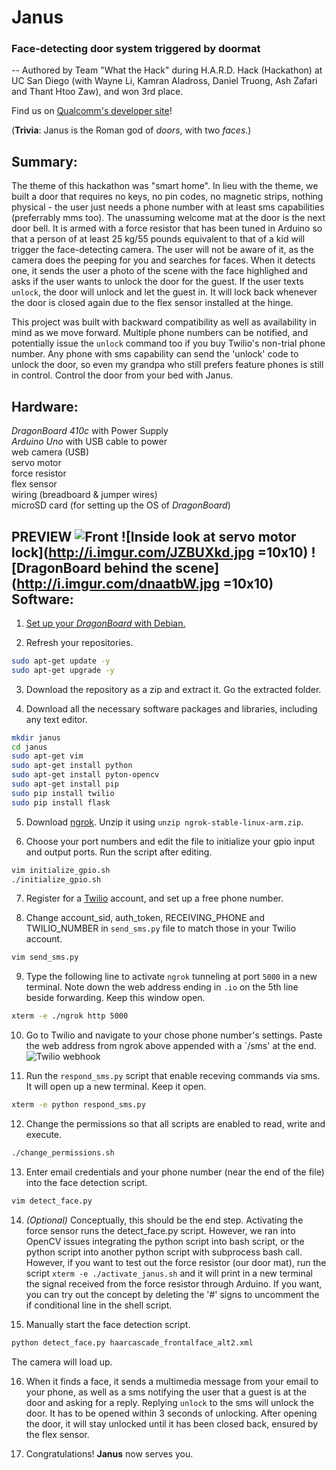 # Janus
### Face-detecting door system triggered by doormat
-- Authored by Team "What the Hack" during H.A.R.D. Hack (Hackathon) at UC San Diego (with Wayne Li, Kamran Aladross, Daniel Truong, Ash Zafari and Thant Htoo Zaw), and won 3rd place.

Find us on [Qualcomm's developer site](https://developer.qualcomm.com/project/janus-roman-god-doors)!

(**Trivia**: Janus is the Roman god of *doors*, with two *faces*.)

Summary:
--------
The theme of this hackathon was "smart home". In lieu with the theme, we built a door that requires no keys, no pin codes, no magnetic strips, nothing physical - the user just needs a phone number with at least sms capabilities (preferrably mms too). 
The unassuming welcome mat at the door is the next door bell. It is armed with a force resistor that has been tuned in Arduino so that a person of at least 25 kg/55 pounds equivalent to that of a kid will trigger the face-detecting camera. The user will not be aware of it, as the camera does the peeping for you and searches for faces. When it detects one, it sends the user a photo of the scene with the face highlighed and asks if the user wants to unlock the door for the guest. If the user texts `unlock`, the door will unlock and let the guest in. It will lock back whenever the door is closed again due to the flex sensor installed at the hinge. 

This project was built with backward compatibility as well as availability in mind as we move forward. Multiple phone numbers can be notified, and potentially issue the `unlock` command too if you buy Twilio's non-trial phone number. Any phone with sms capability can send the 'unlock' code to unlock the door, so even my grandpa who still prefers feature phones is still in control. Control the door from your bed with Janus.

Hardware: 
---------
*DragonBoard 410c* with Power Supply  
*Arduino Uno* with USB cable to power   
web camera (USB)  
servo motor  
force resistor  
flex sensor  
wiring (breadboard & jumper wires)  
microSD card (for setting up the OS of *DragonBoard*)  

**PREVIEW**
![Front](http://i.imgur.com/MhffDqU.jpg) ![Inside look at servo motor lock](http://i.imgur.com/JZBUXkd.jpg =10x10) ![DragonBoard behind the scene](http://i.imgur.com/dnaatbW.jpg =10x10)
Software:
---------
1. [Set up your *DragonBoard* with Debian.](https://github.com/96boards/documentation/wiki/Dragonboard-410c-Installation-Guide-for-Linux-and-Android#install-android-or-debian-from-an-sd-card)

2. Refresh your repositories.
  ```bash 
  sudo apt-get update -y
  sudo apt-get upgrade -y
  ```

3. Download the repository as a zip and extract it. Go the extracted folder.

4. Download all the necessary software packages and libraries, including any text editor.
  ```bash
  mkdir janus 
  cd janus
  sudo apt-get vim
  sudo apt-get install python
  sudo apt-get install pyton-opencv
  sudo apt-get install pip
  sudo pip install twilio
  sudo pip install flask
  ```

5. Download [ngrok](https://bin.equinox.io/c/4VmDzA7iaHb/ngrok-stable-linux-arm.zip). Unzip it using `unzip ngrok-stable-linux-arm.zip`.

6. Choose your port numbers and edit the file to initialize your gpio input and output ports. Run the script after editing.
  ```bash
  vim initialize_gpio.sh
  ./initialize_gpio.sh
  ```

7. Register for a [Twilio](https://www.twilio.com/) account, and set up a free phone number. 

8. Change account_sid, auth_token, RECEIVING_PHONE and TWILIO_NUMBER in `send_sms.py` file to match those in your Twilio account. 
  ```bash
  vim send_sms.py
  ```

9. Type the following line to activate `ngrok` tunneling at port `5000` in a new terminal. Note down the web address ending in `.io` on the 5th line beside forwarding. Keep this window open.
  ```bash
  xterm -e ./ngrok http 5000
  ```
  
10. Go to Twilio and navigate to your chose phone number's settings. Paste the web address from ngrok above appended with a `/sms' at the end.
  ![Twilio webhook](http://i.imgur.com/eZoWcAY.jpg)

11. Run the `respond_sms.py` script that enable receving commands via sms. It will open up a new terminal. Keep it open.
  ```bash
  xterm -e python respond_sms.py
  ```

12. Change the permissions so that all scripts are enabled to read, write and execute.
  ```bash
  ./change_permissions.sh
  ```

13. Enter email credentials and your phone number (near the end of the file) into the face detection script.
  ```bash
  vim detect_face.py
  ```

14. *(Optional)* Conceptually, this should be the end step. Activating the force sensor runs the detect_face.py script. However, we ran into OpenCV issues integrating the python script into bash script, or the python script into another python script with subprocess bash call. However, if you want to test out the force resistor (our door mat), run the script `xterm -e ./activate_janus.sh` and it will print in a new terminal the signal received from the force resistor through Arduino. If you want, you can try out the concept by deleting the '#' signs to uncomment the if conditional line in the shell script.

15. Manually start the face detection script. 
  ```bash
  python detect_face.py haarcascade_frontalface_alt2.xml
  ```
  The camera will load up. 
  
16. When it finds a face, it sends a multimedia message from your email to your phone, as well as a sms notifying the user that a guest is at the door and asking for a reply. Replying `unlock` to the sms will unlock the door. It has to be opened within 3 seconds of unlocking. After opening the door, it will stay unlocked until it has been closed back, ensured by the flex sensor.

17. Congratulations! **Janus** now serves you.
